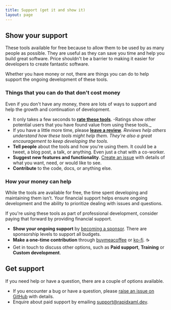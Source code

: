 ```yaml
---
title: Support (get it and show it)
layout: page
---
```


## Show your support

These tools available for free because to allow them to be used by as many people as possible. They are useful as they can save you time and help you build great software. Price shouldn't be a barrier to making it easier for developers to create fantastic software.

Whether you have money or not, there are things you can do to help support the ongoing development of these tools.

### Things that you can do that don't cost money

Even if you don't have any money, there are lots of ways to support and help the growth and continuation of development.

- It only takes a few seconds to [**rate these tools**](https://marketplace.visualstudio.com/items?itemName=MattLaceyLtd.RapidXamlToolkit&ssr=false#review-details). -Ratings show other potential users that you have found value from using these tools._
- If you have a little more time, please [**leave a review**](https://marketplace.visualstudio.com/items?itemName=MattLaceyLtd.RapidXamlToolkit&ssr=false#review-details). _Reviews help others understand how these tools might help them. They're also a great encouragement to keep developing the tools._
- **Tell people** about the tools and how you're using them. It could be a tweet, a blog post, a talk, or anything. Even just a chat with a co-worker.
- **Suggest new features and functionality**. [Create an issue](https://github.com/mrlacey/Rapid-XAML-Toolkit/issues/new/choose) with details of what you want, need, or would like to see.
- **Contribute** to the code, docs, or anything else.

### How your money can help

While the tools are available for free, the time spent developing and maintaining them isn't. Your financial support helps ensure ongoing development and the ability to prioritize dealing with issues and questions.

If you're using these tools as part of professional development, consider paying that forward by providing financial support.

- **Show your ongoing support** by [becoming a sponsor](https://github.com/sponsors/mrlacey). There are sponsorship levels to support all budgets.
- **Make a one-time contribution** through [buymeacoffee](https://www.buymeacoffee.com/mrlacey) or [ko-fi](https://ko-fi.com/mrlacey). :coffee:
- Get in touch to discuss other options, such as **Paid support**, **Training** or **Custom development**.

## Get support

If you need help or have a question, there are a couple of options available.

- If you encounter a bug or have a question, please [raise an issue on GitHub](https://github.com/mrlacey/Rapid-XAML-Toolkit/issues/new/choose) with details.
- Enquire about paid support by emailing [support@rapidxaml.dev](mailto:support@rapidxaml.dev).
